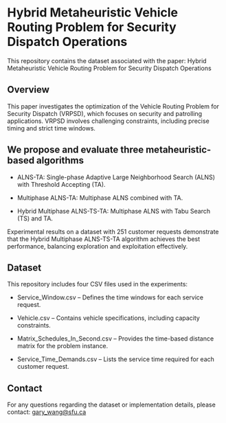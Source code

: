 # Hybrid Metaheuristic Vehicle Routing Problem for Security Dispatch Operations
This repository contains the dataset associated with the paper: Hybrid Metaheuristic Vehicle Routing Problem for Security Dispatch Operations


## Overview
This paper investigates the optimization of the Vehicle Routing Problem for Security Dispatch (VRPSD), which focuses on security and patrolling applications. VRPSD involves challenging constraints, including precise timing and strict time windows.


## We propose and evaluate three metaheuristic-based algorithms


- ALNS-TA: Single-phase Adaptive Large Neighborhood Search (ALNS) with Threshold Accepting (TA).

- Multiphase ALNS-TA: Multiphase ALNS combined with TA.

- Hybrid Multiphase ALNS-TS-TA: Multiphase ALNS with Tabu Search (TS) and TA.


Experimental results on a dataset with 251 customer requests demonstrate that the Hybrid Multiphase ALNS-TS-TA algorithm achieves the best performance, balancing exploration and exploitation effectively.


## Dataset
This repository includes four CSV files used in the experiments:

- Service_Window.csv – Defines the time windows for each service request.

- Vehicle.csv – Contains vehicle specifications, including capacity constraints.

- Matrix_Schedules_In_Second.csv – Provides the time-based distance matrix for the problem instance.

- Service_Time_Demands.csv – Lists the service time required for each customer request.

## Contact
For any questions regarding the dataset or implementation details, please contact: gary_wang@sfu.ca 


